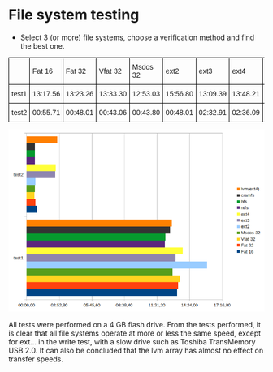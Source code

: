 # File system testing

- Select 3 (or more) file systems, choose a verification method and find the best one.

<style type="text/css">
.tg  {border-collapse:collapse;border-spacing:0;}
.tg td{border-color:black;border-style:solid;border-width:1px;font-family:Arial, sans-serif;font-size:14px;
  overflow:hidden;padding:10px 5px;word-break:normal;}
.tg th{border-color:black;border-style:solid;border-width:1px;font-family:Arial, sans-serif;font-size:14px;
  font-weight:normal;overflow:hidden;padding:10px 5px;word-break:normal;}
.tg .tg-cly1{text-align:left;vertical-align:middle}
.tg .tg-0lax{text-align:left;vertical-align:top}
</style>
<table class="tg"><thead>
  <tr>
    <th class="tg-0lax"></th>
    <th class="tg-cly1">Fat 16</th>
    <th class="tg-cly1">Fat 32</th>
    <th class="tg-cly1">Vfat 32</th>
    <th class="tg-cly1">Msdos 32</th>
    <th class="tg-cly1">ext2</th>
    <th class="tg-cly1">ext3</th>
    <th class="tg-cly1">ext4</th>
    <th class="tg-cly1">ntfs</th>
    <th class="tg-cly1">bfs</th>
    <th class="tg-cly1">cramfs</th>
    <th class="tg-cly1">lvm(ext4)</th>
  </tr></thead>
<tbody>
  <tr>
    <td class="tg-cly1">test1</td>
    <td class="tg-cly1">13:17.56</td>
    <td class="tg-cly1">13:23.26</td>
    <td class="tg-cly1">13:33.30</td>
    <td class="tg-cly1">12:53.03</td>
    <td class="tg-cly1">15:56.80</td>
    <td class="tg-cly1">13:09.39</td>
    <td class="tg-cly1">13:48.21</td>
    <td class="tg-cly1">12:13.30</td>
    <td class="tg-cly1">12:16.76</td>
    <td class="tg-cly1">12:40.77</td>
    <td class="tg-cly1">12:50.42</td>
  </tr>
  <tr>
    <td class="tg-cly1">test2</td>
    <td class="tg-cly1">00:55.71</td>
    <td class="tg-cly1">00:48.01</td>
    <td class="tg-cly1">00:43.06</td>
    <td class="tg-cly1">00:43.80</td>
    <td class="tg-cly1">00:48.01</td>
    <td class="tg-cly1">02:32.91</td>
    <td class="tg-cly1">02:36.09</td>
    <td class="tg-cly1">00:44.35</td>
    <td class="tg-cly1">00:45.15</td>
    <td class="tg-cly1">00:44.05</td>
    <td class="tg-cly1">02:42.15</td>
  </tr>
</tbody></table>

![alt text](image.png)

All tests were performed on a 4 GB flash drive. From the tests performed, it is clear that all file systems operate at more or less the same speed, except for ext… in the write test, with a slow drive such as Toshiba TransMemory USB 2.0. It can also be concluded that the lvm array has almost no effect on transfer speeds.
